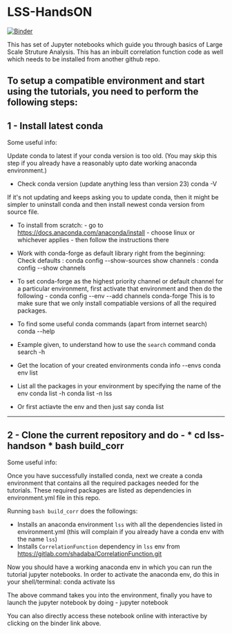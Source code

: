 # LSS-HandsON
[![Binder](https://mybinder.org/badge_logo.svg)](https://mybinder.org/v2/gl/shadaba%2Flss-handson/master)


This has set of Jupyter notebooks which guide you through basics of Large Scale Struture Analysis. This has an inbuilt correlation function code as well which needs to be installed from another github repo.

**To setup a compatible environment and start using the tutorials, you need to perform the following steps:**
------------------------------------------------------------------------------
1 - Install latest conda
------------------------------------------------------------------------------

Some useful info:

Update conda to latest if your conda version is too old. (You may skip this step if you already have a reasonably upto date working anaconda environment.)

* Check conda version (update anything less than version 23)
conda -V

If it's not updating and keeps asking you to update conda, then it might be simpler to uninstall conda and then install newest conda version from source file.

* To install from scratch:
        - go to https://docs.anaconda.com/anaconda/install
        - choose linux or whichever applies
        - then follow the instructions there

* Work with conda-forge as default library right from the beginning:
Check defaults : conda config --show-sources
show channels : conda config --show channels

* To set conda-forge as the highest priority channel or default channel for a particular environment, first activate that environment and then do the following -
conda config --env --add channels conda-forge
This is to make sure that we only install compatiable versions of all the required packages.

* To find some useful conda commands (apart from internet search)
conda --help
* Example given, to understand how to use the `search` command
conda search -h
* Get the location of your created environments
conda info --envs
conda env list
* List all the packages in your environment by specifying the name of the env
conda list -h
conda list -n lss
* Or first actiavte the env and then just say
conda list

------------------------------------------------------------------------------
2 - Clone the current repository and do - 
	* cd lss-handson
	* bash build_corr
------------------------------------------------------------------------------

Some useful info:

Once you have successfully installed conda, next we create a conda environment that contains all the required packages needed for the tutorials.
These required packages are listed as dependencies in environment.yml file in this repo.

Running `bash build_corr` does the followings:
  - Installs an anaconda environment `lss` with all the dependencies listed in environment.yml (this will complain if you already have a conda env with the name `lss`)
  - Installs `CorrelationFunction` dependency in `lss` env from https://gitlab.com/shadaba/CorrelationFunction.git

Now you should have a working anaconda env in which you can run the tutorial jupyter notebooks.
In order to activate the anaconda env, do this in your shell/terminal:
conda activate lss

The above command takes you into the environment, finally you have to launch the jupyter notebook by doing -
jupyter notebook

You can also directly access these notebook online with interactive by clicking on the binder link above.
